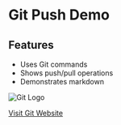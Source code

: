 # Git Push Demo

## Features

- Uses Git commands
- Shows push/pull operations
- Demonstrates markdown

![Git Logo](https://git-scm.com/images/logos/downloads.Git-Logo-2Color.png)

[Visit Git Website](https://git-scm.com)
